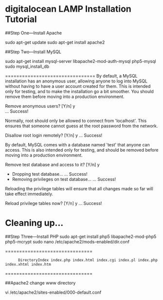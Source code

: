 digitalocean LAMP Installation Tutorial
==========
##Step One—Install Apache

sudo apt-get update
sudo apt-get install apache2

##Step Two—Install MySQL

sudo apt-get install mysql-server libapache2-mod-auth-mysql php5-mysql
sudo mysql_install_db

================================
By default, a MySQL installation has an anonymous user, allowing anyone
to log into MySQL without having to have a user account created for
them.  This is intended only for testing, and to make the installation
go a bit smoother.  You should remove them before moving into a
production environment.

Remove anonymous users? [Y/n] y                                            
 ... Success!

Normally, root should only be allowed to connect from 'localhost'.  This
ensures that someone cannot guess at the root password from the network.

Disallow root login remotely? [Y/n] y
... Success!

By default, MySQL comes with a database named 'test' that anyone can
access.  This is also intended only for testing, and should be removed
before moving into a production environment.

Remove test database and access to it? [Y/n] y
 - Dropping test database...
 ... Success!
 - Removing privileges on test database...
 ... Success!

Reloading the privilege tables will ensure that all changes made so far
will take effect immediately.

Reload privilege tables now? [Y/n] y
 ... Success!

Cleaning up...
================================

##Step Three—Install PHP
sudo apt-get install php5 libapache2-mod-php5 php5-mcrypt
sudo nano /etc/apache2/mods-enabled/dir.conf

===============================
<IfModule mod_dir.c>

          DirectoryIndex index.php index.html index.cgi index.pl index.php index.xhtml index.htm

</IfModule>
===============================


##Apache2 change www directory

vi /etc/apache2/sites-enabled/000-default.conf

